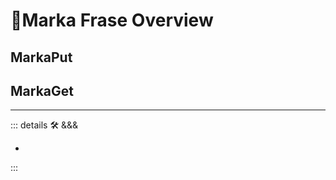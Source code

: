 # 🔷<move>Marka Frase Overview</move>

## MarkaPut

>

## MarkaGet

>

---

<!-- =================================================== -->
<!-- =================================================== -->
<!-- =================================================== -->
<!-- =================================================== -->
<!-- =================================================== -->
::: details 🛠 <dev>&&&</dev>

-

:::
